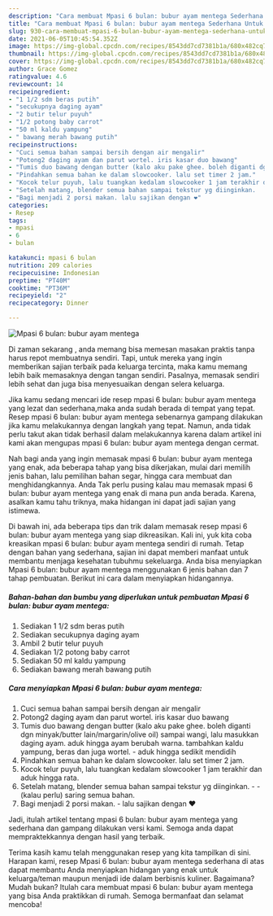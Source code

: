 ```yaml
---
description: "Cara membuat Mpasi 6 bulan: bubur ayam mentega Sederhana Untuk Jualan"
title: "Cara membuat Mpasi 6 bulan: bubur ayam mentega Sederhana Untuk Jualan"
slug: 930-cara-membuat-mpasi-6-bulan-bubur-ayam-mentega-sederhana-untuk-jualan
date: 2021-06-05T10:45:54.352Z
image: https://img-global.cpcdn.com/recipes/8543dd7cd7381b1a/680x482cq70/mpasi-6-bulan-bubur-ayam-mentega-foto-resep-utama.jpg
thumbnail: https://img-global.cpcdn.com/recipes/8543dd7cd7381b1a/680x482cq70/mpasi-6-bulan-bubur-ayam-mentega-foto-resep-utama.jpg
cover: https://img-global.cpcdn.com/recipes/8543dd7cd7381b1a/680x482cq70/mpasi-6-bulan-bubur-ayam-mentega-foto-resep-utama.jpg
author: Grace Gomez
ratingvalue: 4.6
reviewcount: 14
recipeingredient:
- "1 1/2 sdm beras putih"
- "secukupnya daging ayam"
- "2 butir telur puyuh"
- "1/2 potong baby carrot"
- "50 ml kaldu yampung"
- " bawang merah bawang putih"
recipeinstructions:
- "Cuci semua bahan sampai bersih dengan air mengalir"
- "Potong2 daging ayam dan parut wortel. iris kasar duo bawang"
- "Tumis duo bawang dengan butter (kalo aku pake ghee. boleh diganti dgn minyak/butter lain/margarin/olive oil) sampai wangi, lalu masukkan daging ayam. aduk hingga ayam berubah warna. tambahkan kaldu yampung, beras dan juga wortel.  aduk hingga sedikit mendidih"
- "Pindahkan semua bahan ke dalam slowcooker. lalu set timer 2 jam."
- "Kocok telur puyuh, lalu tuangkan kedalam slowcooker 1 jam terakhir dan aduk hingga rata."
- "Setelah matang, blender semua bahan sampai tekstur yg diinginkan.   (kalau perlu) saring semua bahan."
- "Bagi menjadi 2 porsi makan. lalu sajikan dengan ❤️"
categories:
- Resep
tags:
- mpasi
- 6
- bulan

katakunci: mpasi 6 bulan 
nutrition: 209 calories
recipecuisine: Indonesian
preptime: "PT40M"
cooktime: "PT36M"
recipeyield: "2"
recipecategory: Dinner

---
```



![Mpasi 6 bulan: bubur ayam mentega](https://img-global.cpcdn.com/recipes/8543dd7cd7381b1a/680x482cq70/mpasi-6-bulan-bubur-ayam-mentega-foto-resep-utama.jpg)

Di zaman  sekarang , anda memang bisa memesan masakan praktis tanpa harus repot membuatnya sendiri. Tapi, untuk mereka yang ingin memberikan sajian terbaik pada keluarga tercinta, maka kamu memang lebih baik memasaknya dengan tangan sendiri. Pasalnya, memasak sendiri lebih sehat dan juga bisa menyesuaikan dengan selera keluarga.

Jika kamu sedang mencari ide resep mpasi 6 bulan: bubur ayam mentega yang lezat dan sederhana,maka anda sudah berada di tempat yang tepat. Resep mpasi 6 bulan: bubur ayam mentega  sebenarnya gampang dilakukan jika kamu melakukannya dengan langkah yang tepat. Namun, anda tidak perlu takut akan tidak berhasil dalam melakukannya 
karena dalam artikel ini kami akan mengupas mpasi 6 bulan: bubur ayam mentega dengan cermat.  



Nah bagi anda yang ingin memasak mpasi 6 bulan: bubur ayam mentega yang enak, ada beberapa tahap yang bisa dikerjakan, mulai dari memilih jenis bahan, lalu pemilihan bahan segar, hingga cara membuat dan menghidangkannya. Anda Tak perlu pusing kalau mau memasak mpasi 6 bulan: bubur ayam mentega yang enak di mana pun anda berada. Karena, asalkan kamu  tahu triknya, maka hidangan ini dapat jadi sajian yang istimewa.

Di bawah ini, ada beberapa tips dan trik dalam memasak resep mpasi 6 bulan: bubur ayam mentega yang siap dikreasikan. Kali ini, yuk kita coba kreasikan mpasi 6 bulan: bubur ayam mentega sendiri di rumah. Tetap dengan bahan yang sederhana, sajian ini dapat memberi manfaat untuk membantu menjaga kesehatan tubuhmu sekeluarga. Anda bisa menyiapkan Mpasi 6 bulan: bubur ayam mentega menggunakan 6 jenis bahan dan 7 tahap pembuatan. Berikut ini cara dalam menyiapkan hidangannya.

<!--inarticleads1-->

##### Bahan-bahan dan bumbu yang diperlukan untuk pembuatan Mpasi 6 bulan: bubur ayam mentega:

1. Sediakan 1 1/2 sdm beras putih
1. Sediakan secukupnya daging ayam
1. Ambil 2 butir telur puyuh
1. Sediakan 1/2 potong baby carrot
1. Sediakan 50 ml kaldu yampung
1. Sediakan  bawang merah bawang putih




<!--inarticleads2-->

##### Cara menyiapkan Mpasi 6 bulan: bubur ayam mentega:

1. Cuci semua bahan sampai bersih dengan air mengalir
1. Potong2 daging ayam dan parut wortel. iris kasar duo bawang
1. Tumis duo bawang dengan butter (kalo aku pake ghee. boleh diganti dgn minyak/butter lain/margarin/olive oil) sampai wangi, lalu masukkan daging ayam. aduk hingga ayam berubah warna. tambahkan kaldu yampung, beras dan juga wortel.  - aduk hingga sedikit mendidih
1. Pindahkan semua bahan ke dalam slowcooker. lalu set timer 2 jam.
1. Kocok telur puyuh, lalu tuangkan kedalam slowcooker 1 jam terakhir dan aduk hingga rata.
1. Setelah matang, blender semua bahan sampai tekstur yg diinginkan.  -  - (kalau perlu) saring semua bahan.
1. Bagi menjadi 2 porsi makan. - lalu sajikan dengan ❤️




Jadi, itulah artikel tentang  mpasi 6 bulan: bubur ayam mentega  yang sederhana dan gampang dilakukan versi kami. Semoga anda dapat mempraktekkannya dengan hasil yang terbaik. 

Terima kasih kamu telah menggunakan resep yang kita tampilkan di sini. Harapan kami, resep  Mpasi 6 bulan: bubur ayam mentega sederhana di atas dapat membantu Anda menyiapkan hidangan yang enak untuk keluarga/teman maupun menjadi ide dalam berbisnis kuliner. Bagaimana? Mudah bukan? Itulah cara membuat mpasi 6 bulan: bubur ayam mentega yang bisa Anda praktikkan di rumah. Semoga bermanfaat dan selamat mencoba!

